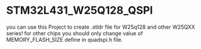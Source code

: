# STM32L431_W25Q128_QSPI
you can use this Project to create .stldr file for W25q128 and other W25QXX series!
for other chips you should only change value of MEMORY_FLASH_SIZE define in quadspi.h file.